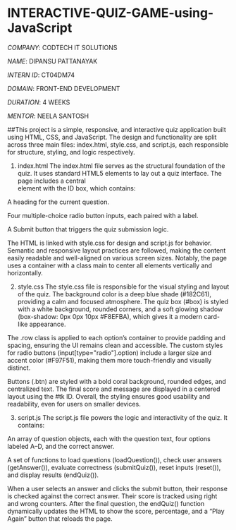 # INTERACTIVE-QUIZ-GAME-using-JavaScript

*COMPANY*: CODTECH IT SOLUTIONS

*NAME*: DIPANSU PATTANAYAK

*INTERN ID*: CT04DM74

*DOMAIN*: FRONT-END DEVELOPMENT

*DURATION*: 4 WEEKS

*MENTOR*: NEELA SANTOSH

##This project is a simple, responsive, and interactive quiz application built using HTML, CSS, and JavaScript. The design and functionality are split across three main files: index.html, style.css, and script.js, each responsible for structure, styling, and logic respectively.

1. index.html
The index.html file serves as the structural foundation of the quiz. It uses standard HTML5 elements to lay out a quiz interface. The page includes a central <div> element with the ID box, which contains:

A heading for the current question.

Four multiple-choice radio button inputs, each paired with a label.

A Submit button that triggers the quiz submission logic.

The HTML is linked with style.css for design and script.js for behavior. Semantic and responsive layout practices are followed, making the content easily readable and well-aligned on various screen sizes. Notably, the page uses a container with a class main to center all elements vertically and horizontally.

2. style.css
The style.css file is responsible for the visual styling and layout of the quiz. The background color is a deep blue shade (#182C61), providing a calm and focused atmosphere. The quiz box (#box) is styled with a white background, rounded corners, and a soft glowing shadow (box-shadow: 0px 0px 10px #F8EFBA), which gives it a modern card-like appearance.

The .row class is applied to each option’s container to provide padding and spacing, ensuring the UI remains clean and accessible. The custom styles for radio buttons (input[type="radio"].option) include a larger size and accent color (#F97F51), making them more touch-friendly and visually distinct.

Buttons (.btn) are styled with a bold coral background, rounded edges, and centralized text. The final score and message are displayed in a centered layout using the #tk ID. Overall, the styling ensures good usability and readability, even for users on smaller devices.

3. script.js
The script.js file powers the logic and interactivity of the quiz. It contains:

An array of question objects, each with the question text, four options labeled A–D, and the correct answer.

A set of functions to load questions (loadQuestion()), check user answers (getAnswer()), evaluate correctness (submitQuiz()), reset inputs (reset()), and display results (endQuiz()).

When a user selects an answer and clicks the submit button, their response is checked against the correct answer. Their score is tracked using right and wrong counters. After the final question, the endQuiz() function dynamically updates the HTML to show the score, percentage, and a “Play Again” button that reloads the page.

